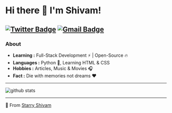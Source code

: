 # Hi there 👋 I'm Shivam!
[![Twitter Badge](https://img.shields.io/badge/-starry_shivam-1ca0f1?style=flat-square&logo=twitter&logoColor=white&link=https://twitter.com/starry_shivam)](https://twitter.com/Isha_1321)  [![Gmail Badge](https://img.shields.io/badge/-starry369126@outlook.com-c14438?style=flat-square&logo=Gmail&logoColor=white&link=mailto:starry369126@outlook.com)](mailto:starry369126@outlook.com)
---------------------------------------------------------------------------------------------------------------------------------------------------------------------------------
### About

-  **Learning :** Full-Stack Development :zap: | Open-Source :fire:	
-  **Languages :** Python 🐍, Learning HTML & CSS
-  **Hobbies :** Articles, Music & Movies :headphones:
-  **Fact :** Die with memories not dreams :heart: 

---------------------------------------------------------------------------------------------------------------------------------------------------------------------------------

![github stats](https://github-readme-stats.vercel.app/api?username=starry69&show_icons=true)

---------------------------------------------------------------------------------------------------------------------------------------------------------------------------------


🌟 From [Starry Shivam](https://github.com/starry69)

